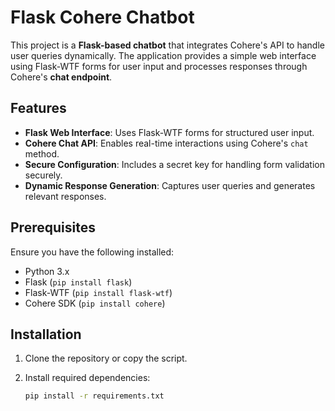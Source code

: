 # Flask Cohere Chatbot

This project is a **Flask-based chatbot** that integrates Cohere's API to handle user queries dynamically. The application provides a simple web interface using Flask-WTF forms for user input and processes responses through Cohere's **chat endpoint**.

## Features

- **Flask Web Interface**: Uses Flask-WTF forms for structured user input.
- **Cohere Chat API**: Enables real-time interactions using Cohere's `chat` method.
- **Secure Configuration**: Includes a secret key for handling form validation securely.
- **Dynamic Response Generation**: Captures user queries and generates relevant responses.

## Prerequisites

Ensure you have the following installed:

- Python 3.x
- Flask (`pip install flask`)
- Flask-WTF (`pip install flask-wtf`)
- Cohere SDK (`pip install cohere`)

## Installation

1. Clone the repository or copy the script.
2. Install required dependencies:

   ```bash
   pip install -r requirements.txt